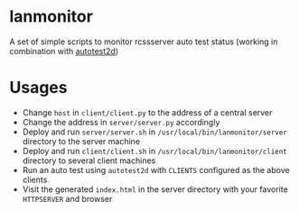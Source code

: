 # lanmonitor
A set of simple scripts to monitor rcssserver auto test status (working in combination with [autotest2d](https://github.com/wrighteagle2d/autotest2d))

# Usages
- Change `host` in `client/client.py` to the address of a central server
- Change the address in `server/server.py` accordingly
- Deploy and run `server/server.sh` in `/usr/local/bin/lanmonitor/server` directory to the server machine
- Deploy and run `client/client.sh` in `/usr/local/bin/lanmonitor/client` directory to several client machines
- Run an auto test using `autotest2d` with `CLIENTS` configured as the above clients
- Visit the generated `index.html` in the server directory with your favorite `HTTPSERVER` and browser

